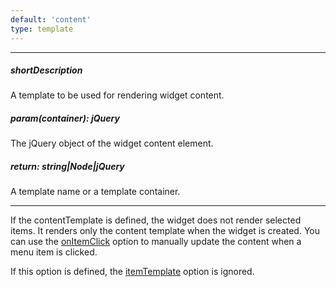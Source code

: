```yaml
---
default: 'content'
type: template
---
```

---
##### shortDescription
A template to be used for rendering widget content.

##### param(container): jQuery
The jQuery object of the widget content element.

##### return: string|Node|jQuery
A template name or a template container.

---
If the contentTemplate is defined, the widget does not render selected items. It renders only the content template when the widget is created. You can use the [onItemClick](/api-reference/10%20UI%20Widgets/CollectionWidget/1%20Configuration/onItemClick.md '/Documentation/ApiReference/UI_Widgets/dxPivot/Configuration/#onItemClick') option to manually update the content when a menu item is clicked.

If this option is defined, the [itemTemplate](/api-reference/10%20UI%20Widgets/CollectionWidget/1%20Configuration/itemTemplate.md '/Documentation/ApiReference/UI_Widgets/dxPivot/Configuration/#itemTemplate') option is ignored.